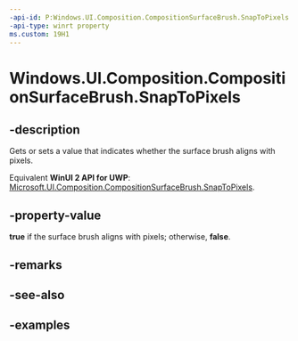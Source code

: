 ```yaml
---
-api-id: P:Windows.UI.Composition.CompositionSurfaceBrush.SnapToPixels
-api-type: winrt property
ms.custom: 19H1
---
```


<!-- Property syntax.
public bool SnapToPixels { get;  set; }
-->

# Windows.UI.Composition.CompositionSurfaceBrush.SnapToPixels

## -description

Gets or sets a value that indicates whether the surface brush aligns with pixels.

Equivalent **WinUI 2 API for UWP**: [Microsoft.UI.Composition.CompositionSurfaceBrush.SnapToPixels](/windows/winui/api/microsoft.ui.composition.compositionsurfacebrush.snaptopixels).

## -property-value

**true** if the surface brush aligns with pixels; otherwise, **false**.

## -remarks

## -see-also

## -examples

